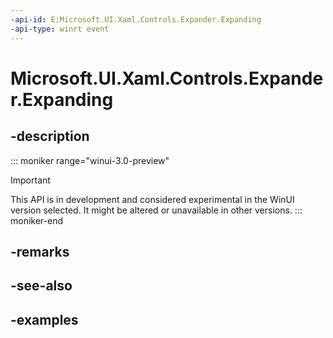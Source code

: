 ```yaml
---
-api-id: E:Microsoft.UI.Xaml.Controls.Expander.Expanding
-api-type: winrt event
---
```


# Microsoft.UI.Xaml.Controls.Expander.Expanding

<!--
public event Windows.Foundation.TypedEventHandler<Microsoft.UI.Xaml.Controls.Expander,Microsoft.UI.Xaml.Controls.ExpanderExpandingEventArgs> Expanding;
-->


## -description

::: moniker range="winui-3.0-preview"
> [!Important]
> This API is in development and considered experimental in the WinUI version selected. It might be altered or unavailable in other versions.
::: moniker-end

## -remarks

## -see-also

## -examples


